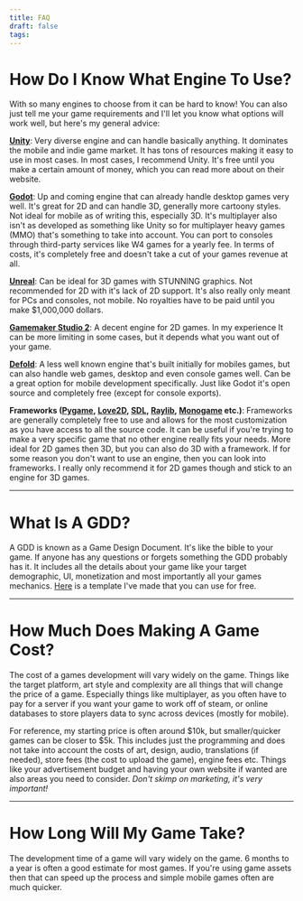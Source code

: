 ```yaml
---
title: FAQ
draft: false
tags:
---
```

# **How Do I Know What Engine To Use?**
With so many engines to choose from it can be hard to know! You can also just tell me your game requirements and I'll let you know what options will work well, but here's my general
advice:
 
**[Unity](https://unity.com/)**: Very diverse engine and can handle basically anything. It dominates the mobile and indie game market. It has tons of resources making it easy to use in most cases. In most cases, I recommend Unity. It's free until you make a certain amount of money, which you can read more about on their website.
 
**[Godot](https://godotengine.org/)**: Up and coming engine that can already handle desktop games very well. It's great for 2D and can handle 3D, generally more cartoony styles. Not ideal for mobile as of writing this, especially 3D. It's multiplayer also isn't as developed as something like Unity so for multiplayer heavy games (MMO) that's something to take into account. You can port to consoles through third-party services like W4 games for a yearly fee. In terms of costs, it's completely free and doesn't take a cut of your games revenue at all.
 
**[Unreal](https://www.unrealengine.com/en-US)**: Can be ideal for 3D games with STUNNING graphics. Not recommended for 2D with it's lack of 2D support. It's also really only meant for PCs and consoles, not mobile. No royalties have to be paid until you make $1,000,000 dollars.
 
**[Gamemaker Studio 2](https://gamemaker.io/en)**: A decent engine for 2D games. In my experience It can be more limiting in some cases, but it depends what you want out of your game.
 
**[Defold](https://defold.com/)**: A less well known engine that's built initially for mobiles games, but can also handle web games, desktop and even console games well. Can be a great option for mobile development specifically. Just like Godot it's open source and completely free (except for console exports).
 
**Frameworks ([Pygame](https://www.pygame.org/news), [Love2D](https://love2d.org/), [SDL](https://www.libsdl.org/), [Raylib](https://www.raylib.com/), [Monogame](https://monogame.net/) etc.)**: Frameworks are generally completely free to use and allows for the most customization as you have access to all the source code. It can be useful if you're trying to make a very specific game that no other engine really fits your needs. More ideal for 2D games then 3D, but you can also do 3D with a framework. If for some reason you don't want to use an engine, then you can look into frameworks. I really only recommend it for 2D games though and stick to an engine for 3D games.

---
# **What Is A GDD?**
A GDD is known as a Game Design Document. It's like the bible to your game. If anyone has any questions or forgets something the GDD probably has it. It includes all the details about your game like your target demographic, UI, monetization and most importantly all your games mechanics. [Here](https://minoqi.itch.io/minos-gddgdc-template) is a template I've made that you can use for free.

---
# **How Much Does Making A Game Cost?**
The cost of a games development will vary widely on the game. Things like the target platform, art style and complexity are all things that will change the price of a game. Especially things like multiplayer, as you often have to pay for a server if you want your game to work off of steam, or online databases to store players data to sync across devices (mostly for mobile).

For reference, my starting price is often around \$10k, but smaller/quicker games can be closer to \$5k. This includes just the programming and does not take into account the costs of art, design, audio, translations (if needed), store fees (the cost to upload the game), engine fees etc. Things like your advertisement budget and having your own website if wanted are also areas you need to consider. _Don't skimp on marketing, it's very important!_

---
# **How Long Will My Game Take?**
The development time of a game will vary widely on the game. 6 months to a year is often a good estimate for most games. If you're using game assets then that can speed up the process and simple mobile games often are much quicker.